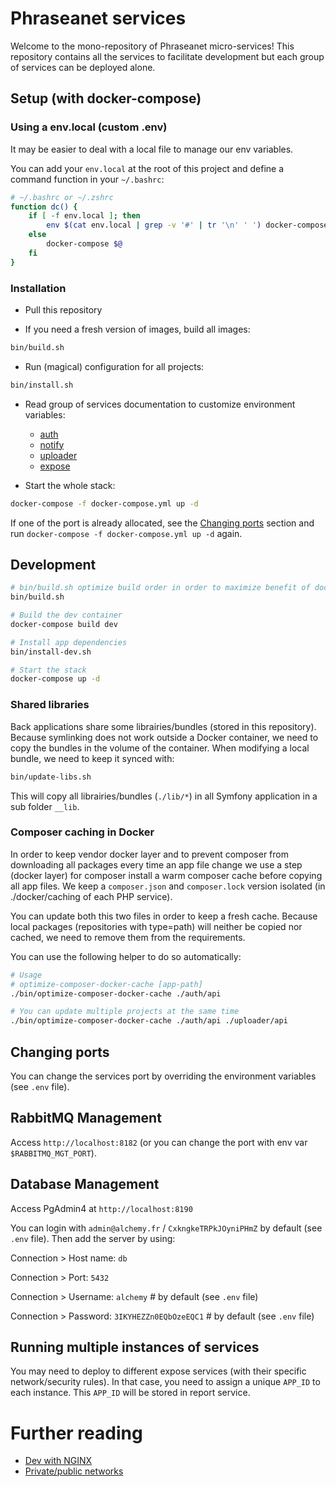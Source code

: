 # Phraseanet services

Welcome to the mono-repository of Phraseanet micro-services!
This repository contains all the services to facilitate development but each group of services can be deployed alone.

## Setup (with docker-compose)

### Using a env.local (custom .env)

It may be easier to deal with a local file to manage our env variables.

You can add your `env.local` at the root of this project and define a command function in your `~/.bashrc`:

```bash
# ~/.bashrc or ~/.zshrc
function dc() {
    if [ -f env.local ]; then
        env $(cat env.local | grep -v '#' | tr '\n' ' ') docker-compose $@
    else
        docker-compose $@
    fi
}
```

### Installation

* Pull this repository

* If you need a fresh version of images, build all images:
```bash
bin/build.sh
```

* Run (magical) configuration for all projects:
```bash
bin/install.sh
```

* Read group of services documentation to customize environment variables:
    * [auth](./auth/README.md)
    * [notify](./notify/README.md)
    * [uploader](./uploader/README.md)
    * [expose](./expose/README.md)

* Start the whole stack:
```bash
docker-compose -f docker-compose.yml up -d
```

If one of the port is already allocated, see the [Changing ports](#changing-ports) section and run `docker-compose -f docker-compose.yml up -d` again.

## Development

```bash
# bin/build.sh optimize build order in order to maximize benefit of docker layer caching: 
bin/build.sh

# Build the dev container
docker-compose build dev

# Install app dependencies
bin/install-dev.sh

# Start the stack
docker-compose up -d
```

### Shared libraries

Back applications share some librairies/bundles (stored in this repository).
Because symlinking does not work outside a Docker container, we need to copy the bundles in the volume of the container.
When modifying a local bundle, we need to keep it synced with:

```bash
bin/update-libs.sh
```

This will copy all librairies/bundles (`./lib/*`) in all Symfony application in a sub folder `__lib`.

### Composer caching in Docker

In order to keep vendor docker layer and to prevent composer from downloading all packages every time an app file change
we use a step (docker layer) for composer install a warm composer cache before copying all app files.
We keep a `composer.json` and `composer.lock` version isolated (in ./docker/caching of each PHP service).

You can update both this two  files in order to keep a fresh cache.
Because local packages (repositories with type=path) will neither be copied nor cached, we need to remove them from the requirements.

You can use the following helper to do so automatically:
```bash
# Usage
# optimize-composer-docker-cache [app-path]
./bin/optimize-composer-docker-cache ./auth/api

# You can update multiple projects at the same time
./bin/optimize-composer-docker-cache ./auth/api ./uploader/api
```

## Changing ports

You can change the services port by overriding the environment variables (see `.env` file).

## RabbitMQ Management

Access `http://localhost:8182` (or you can change the port with env var `$RABBITMQ_MGT_PORT`).

## Database Management

Access PgAdmin4 at `http://localhost:8190`

You can login with `admin@alchemy.fr` / `CxkngkeTRPkJOyniPHmZ` by default (see `.env` file).
Then add the server by using:

Connection > Host name: `db`

Connection > Port: `5432`

Connection > Username: `alchemy` # by default (see `.env` file)

Connection > Password: `3IKYHEZZn0EQbOzeEQC1` # by default (see `.env` file)

## Running multiple instances of services

You may need to deploy to different expose services (with their specific network/security rules).
In that case, you need to assign a unique `APP_ID` to each instance. This `APP_ID` will be stored in report service.

# Further reading

- [Dev with NGINX](./doc/dev-with-nginx.md)
- [Private/public networks](./doc/networks.md)
